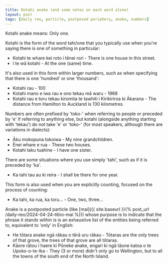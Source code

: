 ```yaml
---
title: Kotahi anake (and some notes on each word alone)
layout: post
tags: [daily reo, particle, postposed periphery, anake, numbers]
---
```


Kotahi anake means: Only one.

Kotahi is the form of the word tahi/one that you typically use when you're saying there is one of something in particular:
- Kotahi te whare kei roto i tēnei rori - There is one house in this street.
- I te wā kotahi - At the one (same) time.

It's also used in this form within larger numbers, such as when specifying that there is one 'hundred' or one 'thousand':
- Kotahi rau - 100
- Kotahi mano e iwa rau e ono tekau mā waru - 1968
- Kotahi rau e toru tekau kiromita te tawhiti i Kirikiriroa ki Ākarana - The distance from Hamilton to Auckland is 130 kilometres.

Numbers are often prefixed by 'toko-' when referring to people or preceded by 'e' if referring to anything else, but kotahi (alongside anything starting with 'tekau') do not take 'e' or 'toko-' (for most speakers, although there are variations in dialects):
- Āku mokopuna tokoiwa - My nine grandchildren.
- Ēnei whare e rua - These two houses.
- Kotahi taku tuahine - I have one sister.

There are some situations where you use simply 'tahi', such as if it is preceded by 'ka'.
- Ka tahi tau au ki reira - I shall be there for one year.

This form is also used when you are explicitly counting, focused on the process of counting:
- Ka tahi, ka rua, ka toru... - One, two, three...

Anake is a postposted particle (like [mai]({{ site.baseurl }}{% post_url /daily-reo/2024-04-24-titiro-mai %})) whose purpose is to indicate that the phrase it stands within is is an exhaustive list of the entities being referred to, equivalent to 'only' in English:
- He tōtara anake ngā rākau o tērā uru rākau - Tōtaras are the only trees of that grove, the trees of that grove are all tōtaras.
- Kāore rātou i haere ki Pōneke anake, engari ki ngā tāone katoa o te Upoko-o-te-Ika - They (3 or more) didn't only go to Wellington, but to all the towns of the south end of the North Island.